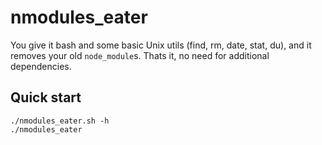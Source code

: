 # nmodules_eater

You give it bash and some basic Unix utils (find, rm, date, stat, du), and it
removes your old `node_module`s. Thats it, no need for additional dependencies.

## Quick start

```console
./nmodules_eater.sh -h
./nmodules_eater
```
